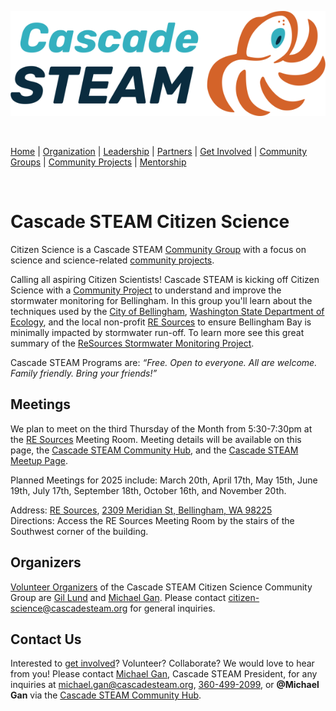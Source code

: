 <style>
  .header {
	display: none;
  }
  .footer {
	display: none;
  }
</style>

[![Cascade STEAM Logo](/assets/images/Cascade_STEAM_horizontal_logo_primary_1.png)](https://cascadesteam.org)

<br>

[Home](/) | [Organization](/organization) | [Leadership](/leadership) | [Partners](/partners) | [Get Involved](/get-involved) | [Community Groups](/community-groups) | [Community Projects](/community-projects) | [Mentorship](/mentorship)

<br>

# Cascade STEAM Citizen Science

Citizen Science is a Cascade STEAM [Community Group](community-groups) with a focus on science and science-related [community projects](community-projects).

Calling all aspiring Citizen Scientists\! Cascade STEAM is kicking off Citizen Science with a [Community Project](community-projects) to understand and improve the stormwater monitoring for Bellingham. In this group you'll learn about the techniques used by the [City of Bellingham](https://cob.org/services/environment/stormwater), [Washington State Department of Ecology](https://ecology.wa.gov/water-shorelines/water-quality/nonpoint-pollution/stormwater), and the local non-profit [RE Sources](https://re-sources.org) to ensure Bellingham Bay is minimally impacted by stormwater run-off. To learn more see this great summary of the [ReSources Stormwater Monitoring Project](https://www.re-sources.org/2024/06/three-years-of-bellingham-stormwater-monitoring-reveals-pollution-hotspots-including-taylor-dock/).

Cascade STEAM Programs are: *“Free. Open to everyone. All are welcome. Family friendly. Bring your friends\!”*

## Meetings

We plan to meet on the third Thursday of the Month from 5:30-7:30pm at the [RE Sources](https://re-sources.org) Meeting Room. Meeting details will be available on this page, the [Cascade STEAM Community Hub](http://hub.cascadesteam.org), and the [Cascade STEAM Meetup Page](https://www.meetup.com/cascadesteam).

Planned Meetings for 2025 include: March 20th, April 17th, May 15th, June 19th, July 17th, September 18th, October 16th, and November 20th.

Address: [RE Sources](https://maps.app.goo.gl/GgWdUnySYs34MGj46), [2309 Meridian St, Bellingham, WA 98225](https://www.google.com/maps/place/2309+Meridian+St,+Bellingham,+WA+98225/)  
Directions: Access the RE Sources Meeting Room by the stairs of the Southwest corner of the building.

## Organizers

[Volunteer Organizers](https://cascadesteam.org/leadership) of the Cascade STEAM Citizen Science Community Group are [Gil Lund](https://www.linkedin.com/in/gwlund) and [Michael Gan](https://www.linkedin.com/in/michaelbgan). Please contact [citizen-science@cascadesteam.org](mailto:citizen-science@cascadesteam.org) for general inquiries.

## Contact Us
Interested to [get involved](/get-involved)? Volunteer? Collaborate? We would love to hear from you! Please contact [Michael Gan](https://www.linkedin.com/in/michaelbgan), Cascade STEAM President, for any inquiries at [michael.gan@cascadesteam.org](mailto:michael.gan@cascadesteam.org), [360-499-2099](tel:3604992099), or **@Michael Gan** via the [Cascade STEAM Community Hub](http://hub.cascadesteam.org).
